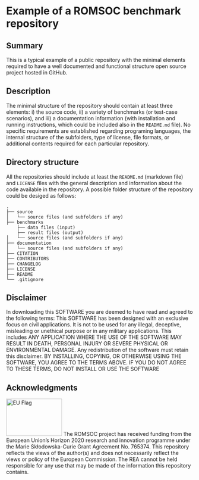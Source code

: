 # Example of a ROMSOC benchmark repository

## Summary
This is a typical example of a public repository with the minimal elements required to have a well documented and functional structure open source project hosted in GitHub.

## Description
The minimal structure of the repository should contain at least three elements: i) the source code, ii) a variety of benchmarks (or test-case scenarios), and iii) a documentation information (with installation and running instructions, which could be included also in the ``README.md`` file). No specific requirements are established regarding programing languages, the internal structure of the subfolders, type of license, file formats, or additional contents required for each particular repository.

## Directory structure
All the repositories should include at least the ``README.md`` (markdown file) and  ``LICENSE`` files with the general description and information about the code available in the repository. A possible folder structure of the repository could be desiged as follows:
```
.
├── source
│   └── source files (and subfolders if any)
├── benchmarks
    ├── data files (input)
    ├── result files (output)
│   └── source files (and subfolders if any)
├── documentation
│   └── source files (and subfolders if any)
├── CITATION
├── CONTRIBUTORS
├── CHANGELOG
├── LICENSE
├── README
└── .gitignore
```
## Disclaimer
In downloading this SOFTWARE you are deemed to have read and agreed to the following terms:
This SOFTWARE has been designed with an exclusive focus on civil applications. It is not to be used
for any illegal, deceptive, misleading or unethical purpose or in any military applications. This includes ANY APPLICATION WHERE THE USE OF THE SOFTWARE MAY RESULT IN DEATH,
PERSONAL INJURY OR SEVERE PHYSICAL OR ENVIRONMENTAL DAMAGE. Any redistribution of the software must retain this disclaimer. BY INSTALLING, COPYING, OR OTHERWISE
USING THE SOFTWARE, YOU AGREE TO THE TERMS ABOVE. IF YOU DO NOT AGREE TO
THESE TERMS, DO NOT INSTALL OR USE THE SOFTWARE

## Acknowledgments
<img src="example-repo-0.1/images/EU_Flag.png" alt="EU Flag"  width="150" height="100" />
The ROMSOC project has received funding from the European Union’s Horizon 2020 research and innovation programme under the Marie Skłodowska-Curie Grant Agreement No. 765374.
This repository reflects the views of the author(s) and does not necessarily reflect the views or policy of the European Commission. The REA cannot be held responsible for any use that may be made of the information this repository contains.

